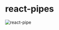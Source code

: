 # react-pipes 
![react-pipe](https://github.com/jamesgiu/react-pipes/assets/13777223/4867875e-b724-4d8e-946d-b40b9969cb36)
